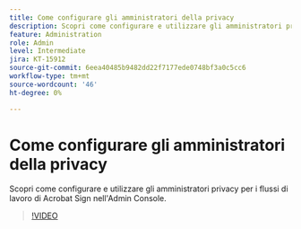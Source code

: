 ```yaml
---
title: Come configurare gli amministratori della privacy
description: Scopri come configurare e utilizzare gli amministratori privacy per i flussi di lavoro di Acrobat Sign nell’Admin Console
feature: Administration
role: Admin
level: Intermediate
jira: KT-15912
source-git-commit: 6eea40485b9482dd22f7177ede0748bf3a0c5cc6
workflow-type: tm+mt
source-wordcount: '46'
ht-degree: 0%

---
```


# Come configurare gli amministratori della privacy

Scopri come configurare e utilizzare gli amministratori privacy per i flussi di lavoro di Acrobat Sign nell&#39;Admin Console.

>[!VIDEO](https://video.tv.adobe.com/v/3432661?quality=12&learn=on&hidetitle=true)
